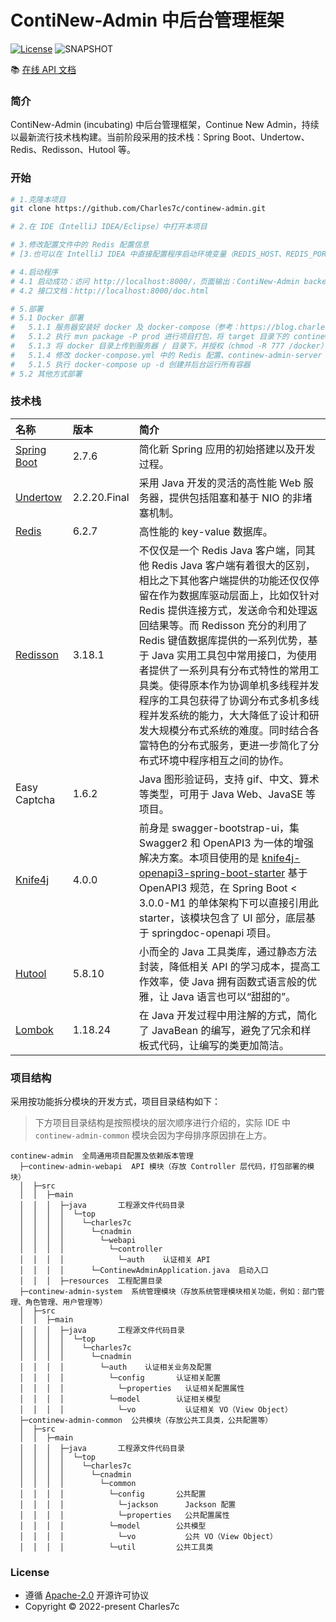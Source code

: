 # ContiNew-Admin 中后台管理框架

[![License](https://img.shields.io/badge/License-Apache%202.0-green.svg)](https://github.com/Charles7c/continew-admin/blob/dev/LICENSE)
![SNAPSHOT](https://img.shields.io/badge/SNAPSHOT-v0.0.1-%23ff3f59.svg)

📚 [在线 API 文档](http://cnadmin.charles7c.top/doc.html)

### 简介

ContiNew-Admin (incubating) 中后台管理框架，Continue New Admin，持续以最新流行技术栈构建。当前阶段采用的技术栈：Spring Boot、Undertow、Redis、Redisson、Hutool 等。

### 开始

```bash
# 1.克隆本项目
git clone https://github.com/Charles7c/continew-admin.git

# 2.在 IDE（IntelliJ IDEA/Eclipse）中打开本项目

# 3.修改配置文件中的 Redis 配置信息
# [3.也可以在 IntelliJ IDEA 中直接配置程序启动环境变量（REDIS_HOST、REDIS_PORT、REDIS_PWD、REDIS_DB）]

# 4.启动程序
# 4.1 启动成功：访问 http://localhost:8000/，页面输出：ContiNew-Admin backend service started successfully.
# 4.2 接口文档：http://localhost:8000/doc.html

# 5.部署
# 5.1 Docker 部署
#   5.1.1 服务器安装好 docker 及 docker-compose（参考：https://blog.charles7c.top/categories/fragments/2022/10/31/CentOS%E5%AE%89%E8%A3%85Docker）
#   5.1.2 执行 mvn package -P prod 进行项目打包，将 target 目录下的 continew-admin.jar 放到 /docker/continew-admin/server 目录下
#   5.1.3 将 docker 目录上传到服务器 / 目录下，并授权（chmod -R 777 /docker）
#   5.1.4 修改 docker-compose.yml 中的 Redis 配置、continew-admin-server 配置、Nginx 配置
#   5.1.5 执行 docker-compose up -d 创建并后台运行所有容器
# 5.2 其他方式部署
```

### 技术栈

| 名称                                                         | 版本         | 简介                                                         |
| :----------------------------------------------------------- | :----------- | :----------------------------------------------------------- |
| [Spring Boot](https://spring.io/projects/spring-boot)        | 2.7.6        | 简化新 Spring 应用的初始搭建以及开发过程。                   |
| [Undertow](https://undertow.io/)                             | 2.2.20.Final | 采用 Java 开发的灵活的高性能 Web 服务器，提供包括阻塞和基于 NIO 的非堵塞机制。 |
| [Redis](https://redis.io/)                                   | 6.2.7        | 高性能的 key-value 数据库。                                  |
| [Redisson](https://github.com/redisson/redisson/wiki/Redisson%E9%A1%B9%E7%9B%AE%E4%BB%8B%E7%BB%8D) | 3.18.1       | 不仅仅是一个 Redis Java 客户端，同其他 Redis Java 客户端有着很大的区别，相比之下其他客户端提供的功能还仅仅停留在作为数据库驱动层面上，比如仅针对 Redis 提供连接方式，发送命令和处理返回结果等。而 Redisson 充分的利用了 Redis 键值数据库提供的一系列优势，基于 Java 实用工具包中常用接口，为使用者提供了一系列具有分布式特性的常用工具类。使得原本作为协调单机多线程并发程序的工具包获得了协调分布式多机多线程并发系统的能力，大大降低了设计和研发大规模分布式系统的难度。同时结合各富特色的分布式服务，更进一步简化了分布式环境中程序相互之间的协作。 |
| Easy Captcha                                                 | 1.6.2        | Java 图形验证码，支持 gif、中文、算术等类型，可用于 Java Web、JavaSE 等项目。 |
| [Knife4j](https://doc.xiaominfo.com/)                        | 4.0.0        | 前身是 swagger-bootstrap-ui，集 Swagger2 和 OpenAPI3 为一体的增强解决方案。本项目使用的是 [knife4j-openapi3-spring-boot-starter](https://gitee.com/xiaoym/swagger-bootstrap-ui-demo/tree/master/knife4j-springdoc-openapi-demo) 基于 OpenAPI3 规范，在 Spring Boot < 3.0.0-M1 的单体架构下可以直接引用此 starter，该模块包含了 UI 部分，底层基于 springdoc-openapi 项目。 |
| [Hutool](https://www.hutool.cn/)                             | 5.8.10       | 小而全的 Java 工具类库，通过静态方法封装，降低相关 API 的学习成本，提高工作效率，使 Java 拥有函数式语言般的优雅，让 Java 语言也可以“甜甜的”。 |
| [Lombok](https://projectlombok.org/)                         | 1.18.24      | 在 Java 开发过程中用注解的方式，简化了 JavaBean 的编写，避免了冗余和样板式代码，让编写的类更加简洁。 |

### 项目结构

采用按功能拆分模块的开发方式，项目目录结构如下：

> 下方项目目录结构是按照模块的层次顺序进行介绍的，实际 IDE 中 `continew-admin-common` 模块会因为字母排序原因排在上方。
>

```
continew-admin  全局通用项目配置及依赖版本管理
  ├─continew-admin-webapi  API 模块（存放 Controller 层代码，打包部署的模块）
  │  ├─src
  │  │  ├─main
  │  │  │  ├─java       工程源文件代码目录
  │  │  │  │  └─top
  │  │  │  │    └─charles7c
  │  │  │  │      └─cnadmin
  │  │  │  │        └─webapi
  │  │  │  │          └─controller  
  │  │  │  │            └─auth    认证相关 API
  │  │  │  │      └─ContinewAdminApplication.java  启动入口
  │  │  │  ├─resources  工程配置目录
  ├─continew-admin-system  系统管理模块（存放系统管理模块相关功能，例如：部门管理、角色管理、用户管理等）
  │  ├─src
  │  │  ├─main
  │  │  │  ├─java       工程源文件代码目录
  │  │  │  │  └─top
  │  │  │  │    └─charles7c
  │  │  │  │      └─cnadmin
  │  │  │  │        └─auth    认证相关业务及配置
  │  │  │  │          └─config       认证相关配置
  │  │  │  │            └─properties   认证相关配置属性
  │  │  │  │          └─model        认证相关模型
  │  │  │  │            └─vo           认证相关 VO（View Object）
  ├─continew-admin-common  公共模块（存放公共工具类，公共配置等）
  │  ├─src
  │  │  ├─main
  │  │  │  ├─java       工程源文件代码目录
  │  │  │  │  └─top
  │  │  │  │    └─charles7c
  │  │  │  │      └─cnadmin
  │  │  │  │        └─common
  │  │  │  │          └─config       公共配置
  │  │  │  │            └─jackson      Jackson 配置
  │  │  │  │            └─properties   公共配置属性
  │  │  │  │          └─model        公共模型
  │  │  │  │            └─vo           公共 VO（View Object）
  │  │  │  │          └─util         公共工具类
```

### License

- 遵循 [Apache-2.0](https://github.com/Charles7c/continew-admin/blob/dev/LICENSE) 开源许可协议
- Copyright © 2022-present Charles7c